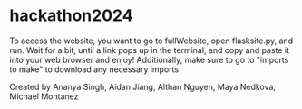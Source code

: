 # hackathon2024

To access the website, you want to go to fullWebsite, open flasksite.py, and run. Wait for a bit, until a link pops up in the terminal, and copy and paste it into your web browser and enjoy! Additionally, make sure to go to "imports to make" to download any necessary imports.

Created by Ananya Singh, Aidan Jiang, Althan Nguyen, Maya Nedkova, Michael Montanez